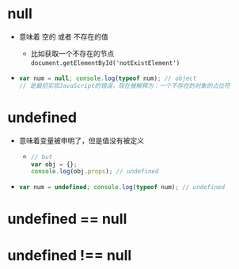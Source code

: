 # null

- 意味着 空的 或者 不存在的值

  - 比如获取一个不存在的节点 ```document.getElementById('notExistElement')```

- ``` javascript
  var num = null; console.log(typeof num); // object 
  // 是最初实现JavaScript的错误，现在被解释为：一个不存在的对象的占位符
  ```



# undefined

- 意味着变量被申明了，但是值没有被定义

  - ```javascript
    // but
    var obj = {};
    console.log(obj.props); // undefined
    ```

- ```javascript
  var num = undefined; console.log(typeof num); // undefined
  ```

  

# undefined == null

# undefined !== null



